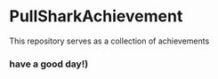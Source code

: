 # PullSharkAchievement
This repository serves as a collection of achievements
<br>
<h3>have a good day!)</h3>
